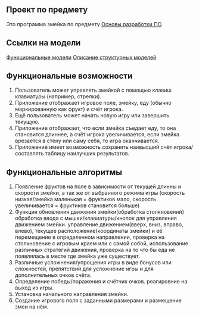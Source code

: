 ## Проект по предмету

Это программа змейка по предмету [Основы разработки ПО](https://cs.petrsu.ru/~kulakov/courses/develop/2023/task-git.php)

## Ссылки на модели
[Функциональные модели](docs/functions.md)
[Описание структурных моделей](docs/struct.md)

## Функциональные возможности

1. Пользователь может управлять змейкой с помощью клавиш клавиатуры (например, стрелки).
2. Приложение отображает игровое поле, змейку, еду (обычно маркированную как фрукт) и счёт игрока.
3. Ещё пользователь может начать новую игру или завершить текущую.
4. Приложение отображает, что если змейка съедает еду, то она становится длиннее, а счёт игрока увеличивается, если змейка врезается в стену или саму себя, то игра оканчивается.
5. Приложение имеет возможность сохранять наивысший счёт игрока/составлять таблицу наилучших результатов.

## Функциональные алгоритмы

1. Появление фруктов на поле в зависимости от текущей длинны и скорости змейки, а так же от выбранного режима игры (скорость низкая/змейка маленькая = фруктиков мало, скорость увеличивается = фруктиков становится больше)
2. Функция обновления движения змейки(обработка столкновений) обработка ввода с мышки/клавиатуры/кнопок для управления движением змейки. управление движением(вверх, вниз, вправо, влево), текущее расположение(координаты змейки) и её перемещение в определенном направлении, проверка на столкновение с игровым краем или с самой собой, использование различных стратегий движения, проверка на то что бы еда не появлялась в месте где змейка уже существует.
3. Различные усложнения/упрощения игры в виде бонусов или сложностей, препятствий для усложнение игры и для дополнительных очков счёта.
4. Определение победы/поражения и счётчик очков. реагировние на выход из игры.
5. Установка начального направления змейки.
6. Создание игрового поля с заданными размерами и размещение змеи на нём.

